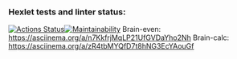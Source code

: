 ### Hexlet tests and linter status:
[![Actions Status](https://github.com/yokithaiu/frontend-project-44/actions/workflows/hexlet-check.yml/badge.svg)](https://github.com/yokithaiu/frontend-project-44/actions)[![Maintainability](https://api.codeclimate.com/v1/badges/4a8576f9d0eb9399298f/maintainability)](https://codeclimate.com/github/yokithaiu/frontend-project-44/maintainability)
Brain-even: https://asciinema.org/a/n7KkfrjMqLP21UfGVDaYho2Nh
Brain-calc: https://asciinema.org/a/zR4tbMYQfD7t8hNG3EcYAouGf
